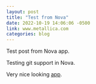 ```yaml
---
layout: post
title: "Test from Nova"
date: 2022-10-19 14:06:06 -0500
link: www.metallica.com
categories: blog
---
```

Test post from Nova app.

Testing git support in Nova.

Very nice looking [app](www.panic.com/nova).